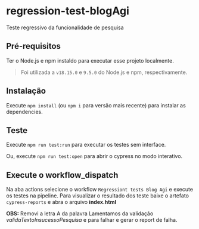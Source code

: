 # regression-test-blogAgi
Teste regressivo da funcionalidade de pesquisa

## Pré-requisitos

Ter o Node.js e npm instaldo para executar esse projeto localmente.

> Foi utilizada a `v18.15.0` e `9.5.0` do Node.js e npm, respectivamente.

## Instalação

Execute `npm install` (ou `npm i` para versão mais recente) para instalar as dependencies.

## Teste

Execute `npm run test:run` para executar os testes sem interface.

Ou, execute `npm run test:open` para abrir o cypress no modo interativo.

## Execute o workflow_dispatch
Na aba actions selecione o workflow `Regressiont tests Blog Agi` e execute os testes na pipeline. Para visualizar o resultado dos teste baixe o artefato `cypress-reports` e abra o arquivo **index.html**

**OBS:** Removi a letra A da palavra Lamentamos da validação *validaTextoInsucessoPesquisa* e para falhar e gerar o report de falha.